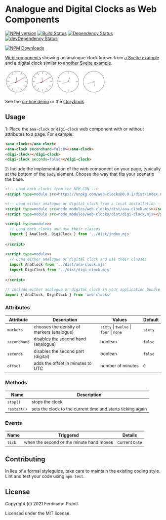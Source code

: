 # Analogue and Digital Clocks as Web Components

[![NPM version](https://badge.fury.io/js/web-clocks.png)](http://badge.fury.io/js/web-clocks)
[![Build Status](https://github.com/prantlf/web-clocks/workflows/Test/badge.svg)](https://github.com/prantlf/web-clocks/actions)
[![Dependency Status](https://david-dm.org/prantlf/web-clocks.svg)](https://david-dm.org/prantlf/web-clocks)
[![devDependency Status](https://david-dm.org/prantlf/web-clocks/dev-status.svg)](https://david-dm.org/prantlf/web-clocks#info=devDependencies)

[![NPM Downloads](https://nodei.co/npm/web-clocks.png?downloads=true&stars=true)](https://www.npmjs.com/package/web-clocks)

[Web components] showing an analogue clock known from [a Svelte example] and a digital clock similar to [another Svelte example].

![Example](./example.png)

See the [on-line demo] or the [storybook].

## Usage

1: Place the `ana-clock` or `digi-clock` web component with or without attributes to a page. For example:

```html
<ana-clock></ana-clock>
<ana-clock secondhand=false></ana-clock>
<digi-clock></digi-clock>
<digi-clock seconds=false></digi-clock>
```

2: Include the implementation of the web component on your page, typically at the bottom of the `body` element. Choose the way that fits your scenario the base.

```html
<!-- Load both clocks from the NPM CDN -->
<script type=module src=https://unpkg.com/web-clocks@0.0.1/dist/index.mjs></script>
```

```html
<!-- Load either analogue or digital clock from a local installation -->
<script type=module src=node_modules/web-clocks/dist/ana-clock.mjs></script>
<script type=module src=node_modules/web-clocks/dist/digi-clock.mjs></script>
```

```html
<script type=module>>
  // Load both clocks and use their classes
  import { AnaClock, DigiClock } from '../dist/index.mjs'
  ...
</script>
```

```html
<script type=module>>
  // Load either analogue or digital clock and use their classes
  import AnaClock from '../dist/ana-clock.mjs'
  import DigiClock from '../dist/digi-clock.mjs'
  ...
</script>
```

```js
// Include either analogue or digital clock in your application bundle
import { AnaClock, DigiClock } from 'web-clocks'
```

### Attributes

| Attribute    | Description                               | Values                                  | Default |
|--------------|-------------------------------------------|-----------------------------------------|---------|
| `markers`    | chooses the density of markers (analogue) | `sixty` \| `twelve` \| `four` \| `none` | `sixty` |
| `secondhand` | disables the second hand (analogue)       | boolean                                 | `false` |
| `seconds`    | disables the second part (digital)        | boolean                                 | `false` |
| `offset`     | adds the offset in minutes to UTC         | number of minutes                       | `0`     |

### Methods

| Name        | Description                                                 |
|-------------|-------------------------------------------------------------|
| `stop()`    | stops the clock                                             |
| `restart()` | sets the clock to the current time and starts ticking again |

### Events

| Name   | Triggered                                | Details         |
|--------|------------------------------------------|-----------------|
| `tick` | when the second or the minute hand moves | current `Date`  |

## Contributing

In lieu of a formal styleguide, take care to maintain the existing coding style. Lint and test your code using `npm test`.

## License

Copyright (c) 2021 Ferdinand Prantl

Licensed under the MIT license.

[a Svelte example]: https://svelte.dev/repl/clock?version=3.30.1
[another Svelte example]: https://svelte.dev/repl/a15e5bf484bf4eddafe68996d4235187?version=3.18.2
[Web components]: https://developer.mozilla.org/en-US/docs/Web/Web_Components
[on-line demo]: https://prantlf.github.io/web-clocks/
[storybook]: https://prantlf.github.io/web-clocks/storybook/
